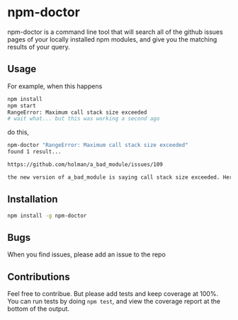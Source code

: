 npm-doctor
==============================

npm-doctor is a command line tool that will search all of the github issues pages
of your locally installed npm modules, and give you the matching results of your query.

## Usage

For example, when this happens
```sh
npm install
npm start
RangeError: Maximum call stack size exceeded
# wait what... but this was working a second ago
```

do this,
```sh
npm-doctor "RangeError: Maximum call stack size exceeded"
found 1 result...

https://github.com/holman/a_bad_module/issues/109

the new version of a_bad_module is saying call stack size exceeded. Here's how I fixed it.
```

## Installation
```sh
npm install -g npm-doctor
```

## Bugs
When you find issues, please add an issue to the repo

## Contributions
Feel free to contribue. But please add tests and keep coverage at 100%. You can run tests by doing `npm test`, and view the coverage report at the bottom of the output.
